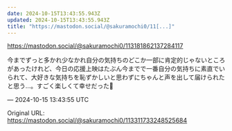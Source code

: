 ```yaml
---
date: 2024-10-15T13:43:55.943Z
updated: 2024-10-15T13:43:55.943Z
title: "https://mastodon.social/@sakuramochi0/11[...]"
---
```


<p><a href="https://mastodon.social/@sakuramochi0/113181862137284117" target="_blank" rel="nofollow noopener" translate="no"><span class="invisible">https://</span><span class="ellipsis">mastodon.social/@sakuramochi0/</span><span class="invisible">113181862137284117</span></a></p><p>今までずっと多かれ少なかれ自分の気持ちのどこか一部に肯定的じゃないところがあったけれど、今日の応援上映はたぶん今までで一番自分の気持ちに素直でいられて、大好きな気持ちを恥ずかしいと思わずにちゃんと声を出して届けられたと思う…。すごく楽しくて幸せだった💖</p>

&mdash; 2024-10-15 13:43:55 UTC

Original URL: https://mastodon.social/@sakuramochi0/113311733248525684
